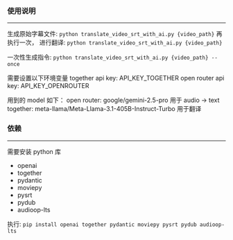
### 使用说明
---
生成原始字幕文件: `python translate_video_srt_with_ai.py {video_path}`
再执行一次， 进行翻译: `python translate_video_srt_with_ai.py {video_path}`

一次性生成指令: `python translate_video_srt_with_ai.py {video_path} --once`

需要设置以下环境变量
together api key: API_KEY_TOGETHER
open router api key: API_KEY_OPENROUTER

用到的 model 如下：
open router: google/gemini-2.5-pro 用于 audio -> text
together: meta-llama/Meta-Llama-3.1-405B-Instruct-Turbo 用于翻译



### 依赖
---
需要安装 python 库
- openai
- together
- pydantic
- moviepy
- pysrt
- pydub
- audioop-lts

执行: `pip install openai together pydantic moviepy pysrt pydub audioop-lts`
